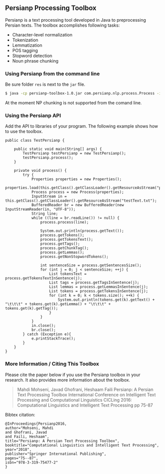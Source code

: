 ## Persianp Processing Toolbox

Persianp is a text processing tool developed in Java to preprocessing Persian texts. The toolbox accomplishes following tasks:
* Character-level normalization
* Tokenization
* Lemmatization
* POS tagging
* Stopword detection
* Noun phrase chunking

### Using Persianp from the command line
Be sure folder `res` is next to the `jar` file.

```bash
$ java -cp persianp-toolbox-1.0.jar com.persianp.nlp.process.Process -input inputfile.txt -output outputfile.txt -task (tokenize|tag|lemmatize|taglemmatize) [-nostopword] [-prop propertyFile.properties]
```

At the moment NP chunking is not supported from the comand line.

### Using the Persianp API
Add the API to libraries of your program. The following example shows how to use the toolbox.

```
public class TestPersianp { 

    public static void main(String[] args) { 
        TestPersianp testPersianp = new TestPersianp(); 
        testPersianp.process(); 
    } 

    private void process() { 
        try { 
            Properties properties = new Properties(); 
            properties.load(this.getClass().getClassLoader().getResourceAsStream("persianp.properties"));
            Process process = new Process(properties); 
            InputStream in = this.getClass().getClassLoader().getResourceAsStream("testText.txt");
            BufferedReader br = new BufferedReader(new InputStreamReader(in, "UTF-8"));
            String line; 
            while ((line = br.readLine()) != null) { 
                process.process(line); 

                System.out.println(process.getText()); 
                process.getTokens(); 
                process.getTokensText(); 
                process.getTags(); 
                process.getChunkTag(); 
                process.getLemmas(); 
                process.getNonStopwordTokens(); 

                int sentenceSize = process.getSentencesSize(); 
                for (int j = 0; j < sentenceSize; ++j) { 
                    List tokensText = process.getTokensTextInSentence(j); 
                    List tags = process.getTagsInSentence(j); 
                    List lemmas = process.getLemmasInSentence(j); 
                    List tokens = process.getTokensInSentence(j); 
                    for (int k = 0; k < tokens.size(); ++k) { 
                        System.out.println(tokens.get(k).getText() + "\t\t\t" + tokens.get(k).getLemma() + "\t\t\t" + tokens.get(k).getTag());
                    } 
                } 
            } 
            in.close(); 
            br.close(); 
        } catch (Exception e){ 
            e.printStackTrace(); 
        } 
    } 
} 

```

### More Information / Citing This Toolbox
Please cite the paper below if you use the Persianp toolbox in your research. It also provides more information about the toolbox.

> Mahdi Mohseni, Javad Ghofrani, Heshaam Faili
> Persianp: A Persian Text Processing Toolbox
> International Conference on Intelligent Text Processing and Computational Linguistics
CICLing 2016: Computational Linguistics and Intelligent Text Processing pp 75-87

Bibtex citation:

```
@InProceedings{Persianp2016,
author="Mohseni, Mahdi
and Ghofrani, Javad
and Faili, Heshaam",
title="Persianp: A Persian Text Processing Toolbox",
booktitle="Computational Linguistics and Intelligent Text Processing",
year="2018",
publisher="Springer International Publishing",
pages="75--87",
isbn="978-3-319-75477-2"
}
```
